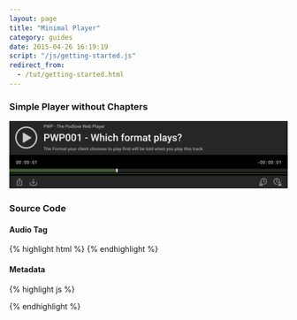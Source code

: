 ```yaml
---
layout: page
title: "Minimal Player"
category: guides
date: 2015-04-26 16:19:19
script: "/js/getting-started.js"
redirect_from:
  - /tut/getting-started.html
---
```


### Simple Player without Chapters

<img src="/assets/examples/minimal.png" alt="Minimal Player" class="fullwidth-img" />

### Source Code

#### Audio Tag

{% highlight html %}
<audio id="my-ID">
            <source src="../which-format/podlove-test-track.mp4" type="audio/mp4"/>
            <source src="../which-format/podlove-test-track.mp3" type="audio/mpeg"/>
            <source src="../which-format/podlove-test-track.ogg" type="audio/ogg; codecs=vorbis"/>
            <source src="../which-format/podlove-test-track.opus" type="audio/ogg; codecs=opus"/>
        </audio>
{% endhighlight %}

#### Metadata

{% highlight js %}
<script>
  pwp_metadata['my-ID'] = {
      sources: [
          {
              src: "/examples/which-format/podlove-test-track.mp4",
              type: "audio/mp4"
          },
          {
              src:"/examples/which-format/podlove-test-track.mp3",
              type:"audio/mpeg"
          },
          {
              src:"/examples/which-format/podlove-test-track.ogg",
              type:"audio/ogg; codecs=vorbis"
          },
          {
              src:"/examples/which-format/podlove-test-track.opus",
              type:"audio/ogg; codecs=opus"
          }
      ],
      title: 'PWP001 - Which format plays?',
      permalink: '/examples/which-format/index.html',
      subtitle: 'The Format your client chooses to play first will be told when you play this track.',
      publicationDate: '2004-02-12T15:19:21+00:00',
      show: {
          title: 'PWP - The Podlove Web Player',
          subtitle: 'HTML5 Goodness for Podcasts',
          summary: 'Even more text about this player and its advantages...',
          url: 'http://docs.podlove.org'
      },
      duration: '00:02.902'
  };
</script>
{% endhighlight %}
